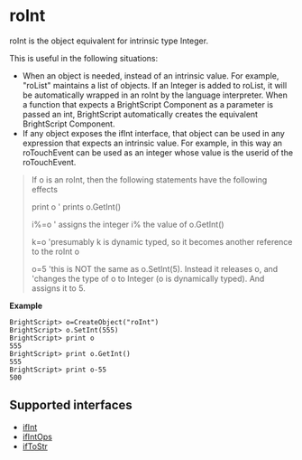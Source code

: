 roInt
=====

roInt is the object equivalent for intrinsic type Integer.

This is useful in the following situations:

*   When an object is needed, instead of an intrinsic value. For example, "roList" maintains a list of objects. If an Integer is added to roList, it will be automatically wrapped in an roInt by the language interpreter. When a function that expects a BrightScript Component as a parameter is passed an int, BrightScript automatically creates the equivalent BrightScript Component.
*   If any object exposes the ifInt interface, that object can be used in any expression that expects an intrinsic value. For example, in this way an roTouchEvent can be used as an integer whose value is the userid of the roTouchEvent.

> If o is an roInt, then the following statements have the following effects
> 
> print o ' prints o.GetInt()
> 
> i%=o ' assigns the integer i% the value of o.GetInt()
> 
> k=o 'presumably k is dynamic typed, so it becomes another reference to the roInt o
> 
> o=5 'this is NOT the same as o.SetInt(5). Instead it releases o, and 'changes the type of o to Integer (o is dynamically typed). And assigns it to 5.

**Example**

    BrightScript> o=CreateObject("roInt")
    BrightScript> o.SetInt(555)
    BrightScript> print o
    555
    BrightScript> print o.GetInt()
    555
    BrightScript> print o-55
    500
    

Supported interfaces
--------------------

*   [ifInt](/docs/references/brightscript/interfaces/ifint.md "ifInt")
*   [ifIntOps](/docs/references/brightscript/interfaces/ifintops.md "ifIntOps")
*   [ifToStr](/docs/references/brightscript/interfaces/iftostr.md "ifToStr")